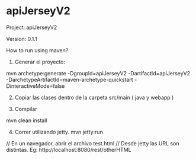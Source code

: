 # apiJerseyV2
Project: apiJerseyV2

Version: 0.1.1

How to run using maven?

1. Generar el proyecto:

mvn archetype:generate -DgroupId=apiJerseyV2 -DartifactId=apiJerseyV2 -DarchetypeArtifactId=maven-archetype-quickstart -DinteractiveMode=false

2. Copiar las clases dentro de la carpeta src/main ( java y webapp )

3. Compilar

mvn clean install

4. Correr utilizando jetty.
mvn jetty:run

// En un navegador, abrir el archivo test.html
// Desde jetty las URL son distintas. Eg: http://localhost:8080/rest/otherHTML


